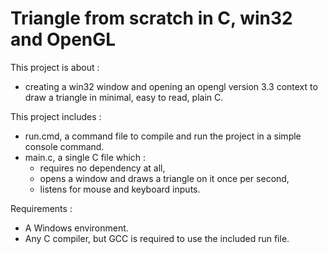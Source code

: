 # Triangle from scratch in C, win32 and OpenGL

This project is about :
* creating a win32 window and opening an opengl version 3.3 context to draw a triangle in minimal, easy to read, plain C.
  
This project includes :
* run.cmd, a command file to compile and run the project in a simple console command.
* main.c, a single C file which :
  * requires no dependency at all,
  * opens a window and draws a triangle on it once per second,
  * listens for mouse and keyboard inputs.

Requirements :
* A Windows environment.
* Any C compiler, but GCC is required to use the included run file.
